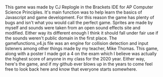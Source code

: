 This game was made by CJ Replogle in the Brackets IDE for AP Computer Science Principles.
It's main function was to help learn the basics of Javascript and game development. For
this reason the game has plenty of bugs and isn't what you would call the perfect game.
Sprites are made by myself and sounds were taken from an open sound effects site and
modified. Either way its different enough I think it should fall under fair use if the
sounds weren't public domain in the first place. The gamefunctions_v4.js file was an
engine for collision detection and input listeners among other things made by my teacher,
Mike Thomas. This game, along with a poster I made got a 4 on the exam which I believe 
was actually the highest score of anyone in my class for the 2020 year. Either way, here's
the game, and if my github ever blows up in the years to come feel free to look back here
and know that everyone starts somewhere.

